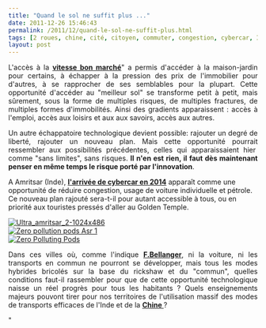 ```yaml
---
title: "Quand le sol ne suffit plus ..."
date: 2011-12-26 15:46:43
permalink: /2011/12/quand-le-sol-ne-suffit-plus.html
tags: [2 roues, chine, cité, citoyen, commuter, congestion, cybercar, Infrastructure, innovation, mode doux, multimodes, rickshaw, véhicule mono-usage]
layout: post
---
```


<p style="text-align: justify">L'accès à la <a href="http://www.addrn.fr/fileadmin/user_upload/observatoires/mobilite/mobilite_w.pdf" target="_blank"><strong>vitesse bon marché</strong></a>" a permis d'accéder à la maison-jardin pour certains, à échapper à la pression des prix de l'immobilier pour d'autres, à se rapprocher de ses semblables pour la plupart. Cette opportunité d'accéder au "meilleur sol" se transforme petit à petit, mais sûrement, sous la forme de multiples risques, de multiples fractures, de multiples formes d'immobilités. Ainsi des gradients apparaissent : accès à l'emploi, accès aux loisirs et aux aux savoirs, accès aux autres.</p> <p style="text-align: justify">Un autre échappatoire technologique devient possible: rajouter un degré de liberté, rajouter un nouveau plan. Mais cette opportunité pourrait ressembler aux possibilités précédentes, celles qui apparaissaient hier  comme "sans limites", sans risques. <strong>Il n'en est rien, il faut dès maintenant penser en même temps le risque porté par l'innovation</strong>. </p>  <!--more-->  A Amritsar (Inde), <a href="http://www.ultraglobalprt.com/worlds-largest-urban-prt-system-announced/" target="_blank"><strong>l'arrivée de cybercar en 2014</strong></a> apparaît comme une opportunité de réduire congestion, usage de voiture individuelle et pétrole. Ce nouveau plan rajouté sera-t-il pour autant accessible à tous, ou en priorité aux touristes pressés d'aller au Golden Temple. <p><a href="https://gabrielplassat.github.io/transportsdufutur/wp-content/uploads/sites/6/old/6a0120a66d2ad4970b01675f68eaba970b-pi.jpg"><img alt="Ultra_amritsar_2-1024x486" border="0" class="asset  asset-image at-xid-6a0120a66d2ad4970b01675f68eaba970b image-full" src="/wp-content/uploads/sites/6/old/6a0120a66d2ad4970b01675f68eaba970b-800wi.jpg" title="Ultra_amritsar_2-1024x486" /></a><br /><a href="https://gabrielplassat.github.io/transportsdufutur/wp-content/uploads/sites/6/old/6a0120a66d2ad4970b0162fe748f3a970d-pi.jpg"><img alt="Zero pollution pods Asr 1" border="0" class="asset  asset-image at-xid-6a0120a66d2ad4970b0162fe748f3a970d image-full" src="/wp-content/uploads/sites/6/old/6a0120a66d2ad4970b0162fe748f3a970d-800wi.jpg" title="Zero pollution pods Asr 1" /></a><br /><a href="https://gabrielplassat.github.io/transportsdufutur/wp-content/uploads/sites/6/old/6a0120a66d2ad4970b015438f35cb0970c-pi.jpg"><img alt="Zero Polluting Pods" border="0" class="asset  asset-image at-xid-6a0120a66d2ad4970b015438f35cb0970c image-full" src="/wp-content/uploads/sites/6/old/6a0120a66d2ad4970b015438f35cb0970c-800wi.jpg" title="Zero Polluting Pods" /></a></p> <p style="text-align: justify">Dans ces villes où, comme l'indique <a href="http://transit-city.blogspot.com/2011/12/dacca-light-mobility.html" target="_blank"><strong>F.Bellanger</strong></a>, ni la voiture, ni les transports en commun ne pourront se développer, mais tous les modes hybrides bricolés sur la base du rickshaw et du "commun", quelles conditions faut-il rassembler pour que de cette opportunité technologique naisse un réel progrès pour tous les habitants ? Quels enseignements majeurs pouvont tirer pour nos territoires de l'utilisation massif des modes de transports efficaces de l'Inde et de la <a href="http://transit-city.blogspot.com/2011/12/beijing-big-return-of-bike-2.html" target="_blank"><strong>Chine </strong></a>?</p>"
